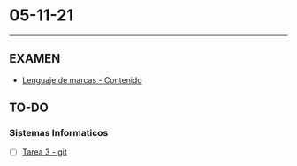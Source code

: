 # 05-11-21
---
## EXAMEN
- [Lenguaje de marcas - Contenido](https://aulavirtual.caib.es/c07015884/pluginfile.php/22369/mod_resource/content/1/continguts%20examen%20teoric%201.pdf)
## TO-DO
### Sistemas Informaticos
- [ ] [Tarea 3 - git](https://classroom.google.com/c/MzQ1NTIyMzQwMDM3/a/NDIwNDU0NTE1MjA2/details)